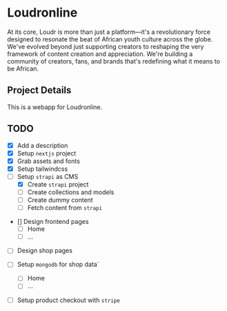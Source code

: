# Loudronline

At its core, Loudr is more than just a platform—it's a revolutionary force designed to resonate the beat of African youth culture across the globe. We've evolved beyond just supporting creators to reshaping the very framework of content creation and appreciation. We're building a community of creators, fans, and brands that's redefining what it means to be African.

## Project Details

This is a webapp for Loudronline.

## TODO

- [x] Add a description
- [x] Setup `nextjs` project
- [x] Grab assets and fonts
- [x] Setup tailwindcss
- [ ] Setup `strapi` as CMS
  - [x] Create `strapi` project
  - [ ] Create collections and models
  - [ ] Create dummy content
  - [ ] Fetch content from `strapi`
- [] Design frontend pages
  - [ ] Home
  - [ ] ...
- [ ] Design shop pages
- [ ] Setup `mongodb` for shop data`

  - [ ] Home
  - [ ] ...

- [ ] Setup product checkout with `stripe`
